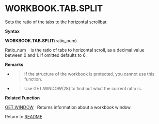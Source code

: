 # WORKBOOK.TAB.SPLIT

Sets the ratio of the tabs to the horizontal scrollbar.

**Syntax**

**WORKBOOK.TAB.SPLIT**(ratio\_num)

Ratio\_num&nbsp;&nbsp;&nbsp;&nbsp;is the ratio of tabs to horizontal
scroll, as a decimal value between 0 and 1. If omitted defaults to 6.

**Remarks**

  - > If the structure of the workbook is protected, you cannot use this
    > function.

  - > Use GET.WINDOW(28) to find out what the current ratio is.


**Related Function**

[GET.WINDOW](GET.WINDOW.md)&nbsp;&nbsp;&nbsp;Returns information about a workbook window



Return to [README](README.md#W)

